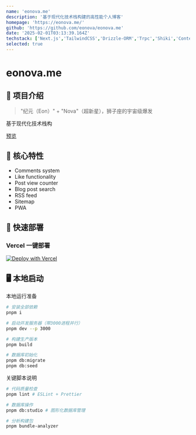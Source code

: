 ```yaml
---
name: 'eonova.me'
description: '基于现代化技术栈构建的高性能个人博客'
homepage: 'https://eonova.me/'
github: 'https://github.com/eonova/eonova.me'
date: '2025-02-01T03:13:39.164Z'
techstack: ['Next.js','TailwindCSS','Drizzle-ORM','Trpc','Shiki','Content-Collections','Better-Auth','TypeScript']
selected: true
---
```


# eonova.me


## 🎉 项目介绍

> "纪元（Eon）" + "Nova"（超新星），狮子座的宇宙级爆发

基于现代化技术栈构

[预览](https://eonova.me)

## 🌌 核心特性

- Comments system
- Like functionality
- Post view counter
- Blog post search
- RSS feed
- Sitemap
- PWA

## 🚀 快速部署

### Vercel 一键部署

[![Deploy with Vercel](https://vercel.com/button)](https://vercel.com/new/clone?repository-url=[https%3A%2F%2Fgithub.com%2Fhamster1963%2Fnextme&env=SITE_URL,SITE_AUTHOR](https://github.com/eonova/eonova.me))

## 🖥️ 本地启动

本地运行准备

```bash
# 安装全部依赖
pnpm i

# 启动开发服务器（带3000进程并行）
pnpm dev --p 3000

# 构建生产版本
pnpm build

# 数据库初始化
pnpm db:migrate
pnpm db:seed
```

关键脚本说明

```bash
# 代码质量检查
pnpm lint # ESLint + Prettier

# 数据库操作
pnpm db:studio # 图形化数据库管理

# 分析构建包
pnpm bundle-analyzer
```
